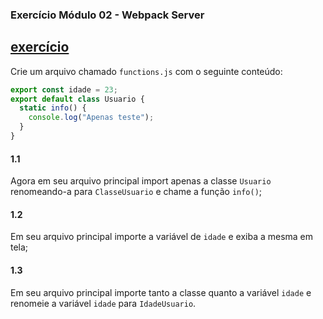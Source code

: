 ### Exercício Módulo 02 - Webpack Server

## [exercício](https://github.com/guilhermeasena32/javascriptES6-rocketseat/blob/master/modulo%201/exercicio.js)

Crie um arquivo chamado `functions.js` com o seguinte conteúdo:

```javascript
export const idade = 23;
export default class Usuario {
  static info() {
    console.log("Apenas teste");
  }
}
```

#### 1.1

Agora em seu arquivo principal import apenas a classe `Usuario` renomeando-a para `ClasseUsuario`
e chame a função `info()`;

#### 1.2

Em seu arquivo principal importe a variável de `idade` e exiba a mesma em tela;

#### 1.3

Em seu arquivo principal importe tanto a classe quanto a variável `idade` e renomeie a variável `idade`
para `IdadeUsuario`.
